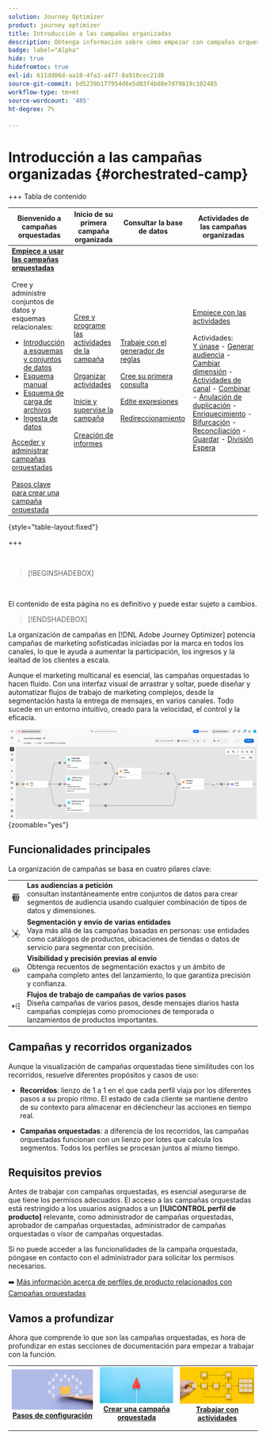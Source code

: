 ```yaml
---
solution: Journey Optimizer
product: journey optimizer
title: Introducción a las campañas organizadas
description: Obtenga información sobre cómo empezar con campañas orquestadas
badge: label="Alpha"
hide: true
hidefromtoc: true
exl-id: 611dd06d-aa18-4fa3-a477-8a910cec21d8
source-git-commit: bd5239b177954d6e5d83f4b08e7d79819c102485
workflow-type: tm+mt
source-wordcount: '485'
ht-degree: 7%

---
```


# Introducción a las campañas organizadas {#orchestrated-camp}

+++ Tabla de contenido

| Bienvenido a campañas orquestadas | Inicio de su primera campaña organizada | Consultar la base de datos | Actividades de las campañas organizadas |
|---|---|---|---|
| <b>[Empiece a usar las campañas orquestadas](gs-orchestrated-campaigns.md)</b><br/><br/>Cree y administre conjuntos de datos y esquemas relacionales:</br> <ul><li>[Introducción a esquemas y conjuntos de datos](gs-schemas.md)</li><li>[Esquema manual](manual-schema.md)</li><li>[Esquema de carga de archivos](file-upload-schema.md)</li><li>[Ingesta de datos](ingest-data.md)</li></ul>[Acceder y administrar campañas orquestadas](access-manage-orchestrated-campaigns.md)<br/><br/>[Pasos clave para crear una campaña orquestada](gs-campaign-creation.md) | [Cree y programe las actividades de la campaña](create-orchestrated-campaign.md)<br/><br/>[Organizar actividades](orchestrate-activities.md)<br/><br/>[Inicie y supervise la campaña](start-monitor-campaigns.md)<br/><br/>[Creación de informes](reporting-campaigns.md) | [Trabaje con el generador de reglas](orchestrated-rule-builder.md)<br/><br/>[Cree su primera consulta](build-query.md)<br/><br/>[Edite expresiones](edit-expressions.md)<br/><br/>[Redireccionamiento](retarget.md) | [Empiece con las actividades](activities/about-activities.md)<br/><br/>Actividades:<br/>[Y únase](activities/and-join.md) - [Generar audiencia](activities/build-audience.md) - [Cambiar dimensión](activities/change-dimension.md) - [Actividades de canal](activities/channels.md) - [Combinar](activities/combine.md) - [Anulación de duplicación](activities/deduplication.md) - [Enriquecimiento](activities/enrichment.md) - [Bifurcación](activities/fork.md) - [Reconciliación](activities/reconciliation.md) - [Guardar](activities/save-audience.md) - [División](activities/split.md) [Espera](activities/wait.md) |

{style="table-layout:fixed"}

+++

<br/>

>[!BEGINSHADEBOX]

</br>

El contenido de esta página no es definitivo y puede estar sujeto a cambios.

>[!ENDSHADEBOX]

La organización de campañas en [!DNL Adobe Journey Optimizer] potencia campañas de marketing sofisticadas iniciadas por la marca en todos los canales, lo que le ayuda a aumentar la participación, los ingresos y la lealtad de los clientes a escala.

Aunque el marketing multicanal es esencial, las campañas orquestadas lo hacen fluido. Con una interfaz visual de arrastrar y soltar, puede diseñar y automatizar flujos de trabajo de marketing complejos, desde la segmentación hasta la entrega de mensajes, en varios canales. Todo sucede en un entorno intuitivo, creado para la velocidad, el control y la eficacia.

![](assets/canvas-example-diagram.png){zoomable="yes"}

## Funcionalidades principales

La organización de campañas se basa en cuatro pilares clave:

<table style="table-layout:auto">
<tr style="border: 0;">
<td><img alt="Audiencias a la carta" src="assets/do-not-localize/icon-audience.svg" width="50px"></a></td><td><b>Las audiencias a petición</b><br/>consultan instantáneamente entre conjuntos de datos para crear segmentos de audiencia usando cualquier combinación de tipos de datos y dimensiones.</td></tr>
<tr style="border: 0;">
<td><img alt="Segmentación y envío de varias entidades" src="assets/do-not-localize/icon-entity.svg" width="50px"></a></td><td><b>Segmentación y envío de varias entidades</b><br/>Vaya más allá de las campañas basadas en personas: use entidades como catálogos de productos, ubicaciones de tiendas o datos de servicio para segmentar con precisión.</td></tr>
<tr style="border: 0;">
<td><img alt="Visibilidad y precisión previas al envío" src="assets/do-not-localize/icon-visibility.svg" width="50px"></a></td><td><b>Visibilidad y precisión previas al envío</b><br/>Obtenga recuentos de segmentación exactos y un ámbito de campaña completo antes del lanzamiento, lo que garantiza precisión y confianza.</td></tr>
<tr style="border: 0;">
<td><img alt="Flujos de trabajo de campaña de varios pasos" src="assets/do-not-localize/icon-multistep.svg" width="50px"></a></td><td><b>Flujos de trabajo de campañas de varios pasos</b><br/>Diseña campañas de varios pasos, desde mensajes diarios hasta campañas complejas como promociones de temporada o lanzamientos de productos importantes.</td></tr>
</table>

## Campañas y recorridos organizados

Aunque la visualización de campañas orquestadas tiene similitudes con los recorridos, resuelve diferentes propósitos y casos de uso:

* **Recorridos**: lienzo de 1 a 1 en el que cada perfil viaja por los diferentes pasos a su propio ritmo. El estado de cada cliente se mantiene dentro de su contexto para almacenar en déclencheur las acciones en tiempo real.

* **Campañas orquestadas**: a diferencia de los recorridos, las campañas orquestadas funcionan con un lienzo por lotes que calcula los segmentos. Todos los perfiles se procesan juntos al mismo tiempo.

## Requisitos previos

Antes de trabajar con campañas orquestadas, es esencial asegurarse de que tiene los permisos adecuados. El acceso a las campañas orquestadas está restringido a los usuarios asignados a un **[!UICONTROL perfil de producto]** relevante, como administrador de campañas orquestadas, aprobador de campañas orquestadas, administrador de campañas orquestadas o visor de campañas orquestadas.

Si no puede acceder a las funcionalidades de la campaña orquestada, póngase en contacto con el administrador para solicitar los permisos necesarios.

➡️ [Más información acerca de perfiles de producto relacionados con Campañas orquestadas](../administration/ootb-product-profiles.md)

## Vamos a profundizar

Ahora que comprende lo que son las campañas orquestadas, es hora de profundizar en estas secciones de documentación para empezar a trabajar con la función.

<table><tr style="border: 0; text-align: center;">
<td>
<a href="gs-campaign-creation.md">
<img alt="Acceso y administración de flujos de trabajo" src="assets/do-not-localize/workflow-access.jpeg">
</a>
<div>
<a href="gs-campaign-creation.md"><strong>Pasos de configuración</strong></a>
</div>
<p>
</td>
<td>
<a href="create-orchestrated-campaign.md">
<img alt="Posible cliente" src="assets/do-not-localize/workflow-create.jpeg">
</a>
<div><a href="create-orchestrated-campaign.md"><strong>Crear una campaña orquestada</strong>
</div>
<p>
</td>
<td>
<a href="activities/about-activities.md">
<img alt="Poco frecuente" src="assets/do-not-localize/workflow-activities.jpeg">
</a>
<div>
<a href="activities/about-activities.md"><strong>Trabajar con actividades</strong></a>
</div>
<p></td>
</tr></table>
